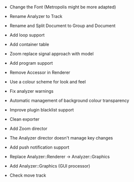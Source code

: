- Change the Font (Metropolis might be more adapted)
- Rename Analyzer to Track
- Rename and Split Document to Group and Document
- Add loop support
- Add container table
- Zoom replace signal approach with model
- Add program support
- Remove Accessor in Renderer
- Use a colour scheme for look and feel
- Fix analyzer warnings
- Automatic management of background colour transparency
- Improve plugin blacklist support
- Clean exporter
- Add Zoom director
- The Analyzer director doesn't manage key changes
- Add push notification support

- Replace Analyzer::Renderer -> Analyzer::Graphics
- Add  Analyzer::Graphics (GUI processor)

- Check move track
